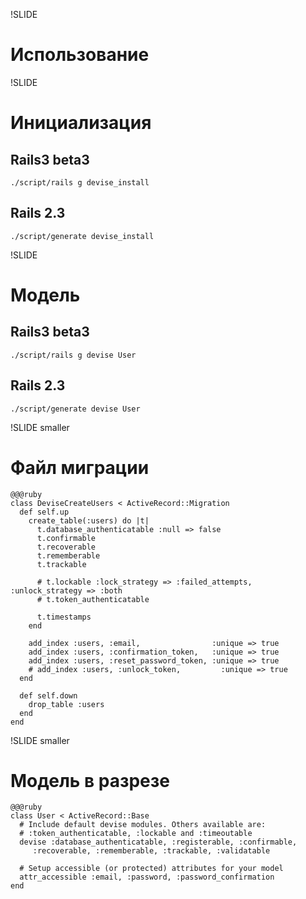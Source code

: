 !SLIDE 
# Использование #

!SLIDE
# Инициализация #

## Rails3 beta3
    ./script/rails g devise_install

## Rails 2.3
    ./script/generate devise_install

!SLIDE
# Модель #

## Rails3 beta3
    ./script/rails g devise User

## Rails 2.3
    ./script/generate devise User


!SLIDE smaller
# Файл миграции #
    @@@ruby
    class DeviseCreateUsers < ActiveRecord::Migration
      def self.up
        create_table(:users) do |t|
          t.database_authenticatable :null => false
          t.confirmable
          t.recoverable
          t.rememberable
          t.trackable

          # t.lockable :lock_strategy => :failed_attempts, :unlock_strategy => :both
          # t.token_authenticatable

          t.timestamps
        end

        add_index :users, :email,                :unique => true
        add_index :users, :confirmation_token,   :unique => true
        add_index :users, :reset_password_token, :unique => true
        # add_index :users, :unlock_token,         :unique => true
      end

      def self.down
        drop_table :users
      end
    end
        
!SLIDE smaller
# Модель в разрезе #

    @@@ruby
    class User < ActiveRecord::Base
      # Include default devise modules. Others available are:
      # :token_authenticatable, :lockable and :timeoutable
      devise :database_authenticatable, :registerable, :confirmable,
         :recoverable, :rememberable, :trackable, :validatable

      # Setup accessible (or protected) attributes for your model
      attr_accessible :email, :password, :password_confirmation
    end
